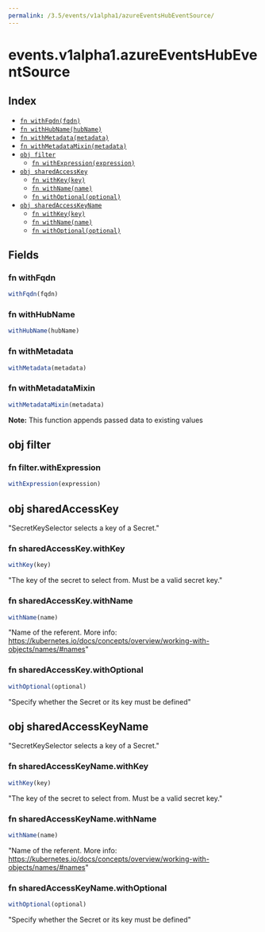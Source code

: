 ```yaml
---
permalink: /3.5/events/v1alpha1/azureEventsHubEventSource/
---
```


# events.v1alpha1.azureEventsHubEventSource



## Index

* [`fn withFqdn(fqdn)`](#fn-withfqdn)
* [`fn withHubName(hubName)`](#fn-withhubname)
* [`fn withMetadata(metadata)`](#fn-withmetadata)
* [`fn withMetadataMixin(metadata)`](#fn-withmetadatamixin)
* [`obj filter`](#obj-filter)
  * [`fn withExpression(expression)`](#fn-filterwithexpression)
* [`obj sharedAccessKey`](#obj-sharedaccesskey)
  * [`fn withKey(key)`](#fn-sharedaccesskeywithkey)
  * [`fn withName(name)`](#fn-sharedaccesskeywithname)
  * [`fn withOptional(optional)`](#fn-sharedaccesskeywithoptional)
* [`obj sharedAccessKeyName`](#obj-sharedaccesskeyname)
  * [`fn withKey(key)`](#fn-sharedaccesskeynamewithkey)
  * [`fn withName(name)`](#fn-sharedaccesskeynamewithname)
  * [`fn withOptional(optional)`](#fn-sharedaccesskeynamewithoptional)

## Fields

### fn withFqdn

```ts
withFqdn(fqdn)
```



### fn withHubName

```ts
withHubName(hubName)
```



### fn withMetadata

```ts
withMetadata(metadata)
```



### fn withMetadataMixin

```ts
withMetadataMixin(metadata)
```



**Note:** This function appends passed data to existing values

## obj filter



### fn filter.withExpression

```ts
withExpression(expression)
```



## obj sharedAccessKey

"SecretKeySelector selects a key of a Secret."

### fn sharedAccessKey.withKey

```ts
withKey(key)
```

"The key of the secret to select from.  Must be a valid secret key."

### fn sharedAccessKey.withName

```ts
withName(name)
```

"Name of the referent. More info: https://kubernetes.io/docs/concepts/overview/working-with-objects/names/#names"

### fn sharedAccessKey.withOptional

```ts
withOptional(optional)
```

"Specify whether the Secret or its key must be defined"

## obj sharedAccessKeyName

"SecretKeySelector selects a key of a Secret."

### fn sharedAccessKeyName.withKey

```ts
withKey(key)
```

"The key of the secret to select from.  Must be a valid secret key."

### fn sharedAccessKeyName.withName

```ts
withName(name)
```

"Name of the referent. More info: https://kubernetes.io/docs/concepts/overview/working-with-objects/names/#names"

### fn sharedAccessKeyName.withOptional

```ts
withOptional(optional)
```

"Specify whether the Secret or its key must be defined"